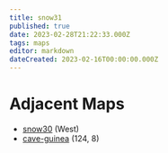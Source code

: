 ```yaml
---
title: snow31
published: true
date: 2023-02-28T21:22:33.000Z
tags: maps
editor: markdown
dateCreated: 2023-02-16T00:00:00.000Z
---
```



# Adjacent Maps
 * [snow30](/maps/snow30) (West)
 * [cave-guinea](/maps/cave-guinea) (124, 8)
